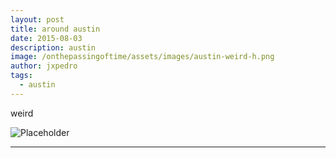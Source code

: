```yaml
---
layout: post
title: around austin
date: 2015-08-03
description: austin
image: /onthepassingoftime/assets/images/austin-weird-h.png
author: jxpedro
tags: 
  - austin
---
```

<p >weird</p>

![Placeholder](/onthepassingoftime/assets/images/austin-weird.png)

<p></p>

<hr/>
